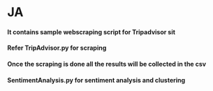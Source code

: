# JA
#### It contains sample webscraping script for Tripadvisor sit
#### Refer TripAdvisor.py for scraping
#### Once the scraping is done all the results will be collected in the csv
#### SentimentAnalysis.py for sentiment analysis and clustering 
